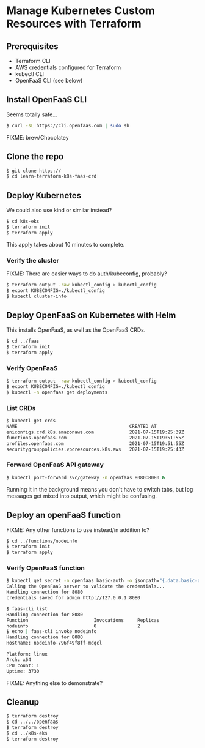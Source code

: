 # Manage Kubernetes Custom Resources with Terraform

## Prerequisites

- Terraform CLI
- AWS credentials configured for Terraform
- kubectl CLI
- OpenFaaS CLI (see below)

## Install OpenFaaS CLI

Seems totally safe...

```sh
$ curl -sL https://cli.openfaas.com | sudo sh
```

FIXME: brew/Chocolatey

## Clone the repo

```sh
$ git clone https://
$ cd learn-terraform-k8s-faas-crd
```

## Deploy Kubernetes

We could also use kind or similar instead?

```sh
$ cd k8s-eks
$ terraform init
$ terraform apply
```

This apply takes about 10 minutes to complete.

### Verify the cluster

FIXME: There are easier ways to do auth/kubeconfig, probably?

```sh
$ terraform output -raw kubectl_config > kubectl_config
$ export KUBECONFIG=./kubectl_config
$ kubectl cluster-info
```

## Deploy OpenFaaS on Kubernetes with Helm

This installs OpenFaaS, as well as the OpenFaaS CRDs.

```sh
$ cd ../faas
$ terraform init
$ terraform apply
```

### Verify OpenFaaS

```sh
$ terraform output -raw kubectl_config > kubectl_config
$ export KUBECONFIG=./kubectl_config
$ kubectl -n openfaas get deployments
```

### List CRDs

```sh
$ kubectl get crds
NAME                                         CREATED AT
eniconfigs.crd.k8s.amazonaws.com             2021-07-15T19:25:39Z
functions.openfaas.com                       2021-07-15T19:51:55Z
profiles.openfaas.com                        2021-07-15T19:51:55Z
securitygrouppolicies.vpcresources.k8s.aws   2021-07-15T19:25:43Z
```

### Forward OpenFaaS API gateway

```sh
$ kubectl port-forward svc/gateway -n openfaas 8080:8080 &
```

Running it in the background means you don't have to switch tabs, but log messages get mixed into output, which might be confusing.

## Deploy an openFaaS function

FIXME: Any other functions to use instead/in addition to?

```sh
$ cd ../functions/nodeinfo
$ terraform init
$ terraform apply
```

### Verify OpenFaaS function

```sh
$ kubectl get secret -n openfaas basic-auth -o jsonpath="{.data.basic-auth-password}" | base64 --decode | faas-cli login --username admin --password-stdin
Calling the OpenFaaS server to validate the credentials...
Handling connection for 8080
credentials saved for admin http://127.0.0.1:8080
```

```sh
$ faas-cli list
Handling connection for 8080
Function                      	Invocations    	Replicas
nodeinfo                      	0              	2    
$ echo | faas-cli invoke nodeinfo
Handling connection for 8080
Hostname: nodeinfo-796f49f8ff-mdqcl

Platform: linux
Arch: x64
CPU count: 1
Uptime: 3730
```

FIXME: Anything else to demonstrate? 

## Cleanup

```sh
$ terraform destroy
$ cd ../../openfaas
$ terraform destroy
$ cd ../k8s-eks
$ terraform destroy
```

